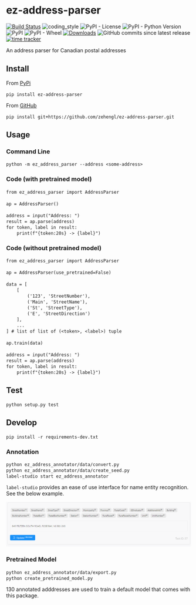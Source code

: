 # ez-address-parser

[![Build Status](https://travis-ci.org/zehengl/ez-address-parser.svg?branch=master)](https://travis-ci.org/zehengl/ez-address-parser)
![coding_style](https://img.shields.io/badge/code%20style-black-000000.svg)
![PyPI - License](https://img.shields.io/pypi/l/ez-address-parser)
![PyPI - Python Version](https://img.shields.io/pypi/pyversions/ez-address-parser)
![PyPI](https://img.shields.io/pypi/v/ez-address-parser)
![PyPI - Wheel](https://img.shields.io/pypi/wheel/ez-address-parser)
[![Downloads](https://pepy.tech/badge/ez-address-parser)](https://pepy.tech/project/ez-address-parser)
![GitHub commits since latest release](https://img.shields.io/github/commits-since/zehengl/ez-address-parser/0.2.0)
[![time tracker](https://wakatime.com/badge/github/zehengl/ez-address-parser.svg)](https://wakatime.com/badge/github/zehengl/ez-address-parser)

An address parser for Canadian postal addresses

## Install

From [PyPi](https://pypi.org/project/ez-address-parser/)

    pip install ez-address-parser

From [GitHub](https://github.com/zehengl/ez-address-parser)

    pip install git+https://github.com/zehengl/ez-address-parser.git

## Usage

### Command Line

    python -m ez_address_parser --address <some-address>

### Code (with pretrained model)

    from ez_address_parser import AddressParser

    ap = AddressParser()

    address = input("Address: ")
    result = ap.parse(address)
    for token, label in result:
        print(f"{token:20s} -> {label}")

### Code (without pretrained model)

    from ez_address_parser import AddressParser

    ap = AddressParser(use_pretrained=False)

    data = [
        [
            ('123', 'StreetNumber'),
            ('Main', 'StreetName'),
            ('St', 'StreetType'),
            ('E', 'StreetDirection')
        ],
        ...
    ] # list of list of (<token>, <label>) tuple

    ap.train(data)

    address = input("Address: ")
    result = ap.parse(address)
    for token, label in result:
        print(f"{token:20s} -> {label}")

## Test

    python setup.py test

## Develop

    pip install -r requirements-dev.txt

### Annotation

    python ez_address_annotator/data/convert.py
    python ez_address_annotator/data/create_seed.py
    label-studio start ez_address_annotator

`label-studio` provides an ease of use interface for name entity recognition. See the below example.

![labeling-exmaple](labeling-example.gif)

### Pretrained Model

    python ez_address_annotator/data/export.py
    python create_pretrained_model.py

130 annotated adddresses are used to train a default model that comes with this package.

